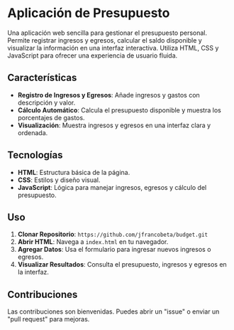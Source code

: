 # Aplicación de Presupuesto

Una aplicación web sencilla para gestionar el presupuesto personal. Permite registrar ingresos y egresos, calcular el saldo disponible y visualizar la información en una interfaz interactiva. Utiliza HTML, CSS y JavaScript para ofrecer una experiencia de usuario fluida.

## Características

- **Registro de Ingresos y Egresos**: Añade ingresos y gastos con descripción y valor.
- **Cálculo Automático**: Calcula el presupuesto disponible y muestra los porcentajes de gastos.
- **Visualización**: Muestra ingresos y egresos en una interfaz clara y ordenada.

## Tecnologías

- **HTML**: Estructura básica de la página.
- **CSS**: Estilos y diseño visual.
- **JavaScript**: Lógica para manejar ingresos, egresos y cálculo del presupuesto.

## Uso

1. **Clonar Repositorio**: `https://github.com/jfrancobeta/budget.git`
2. **Abrir HTML**: Navega a `index.html` en tu navegador.
3. **Agregar Datos**: Usa el formulario para ingresar nuevos ingresos o egresos.
4. **Visualizar Resultados**: Consulta el presupuesto, ingresos y egresos en la interfaz.

## Contribuciones

Las contribuciones son bienvenidas. Puedes abrir un "issue" o enviar un "pull request" para mejoras.

